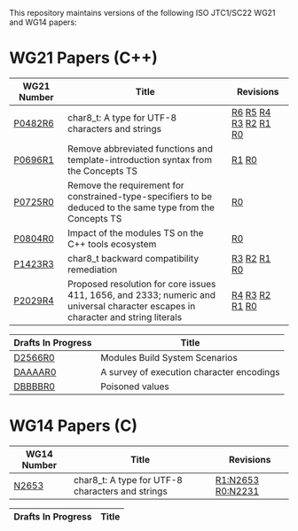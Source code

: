 This repository maintains versions of the following
ISO JTC1/SC22 WG21 and WG14 papers:


# WG21 Papers (C++)

WG21 Number        | Title | Revisions
------------------ | ----- | ----
[P0482R6][]        | char8\_t: A type for UTF-8 characters and strings | [R6][P0482R6] [R5][P0482R5] [R4][P0482R4] [R3][P0482R3] [R2][P0482R2] [R1][P0482R1] [R0][P0482R0]
[P0696R1][]        | Remove abbreviated functions and template-introduction syntax from the Concepts TS | [R1][P0696R1] [R0][P0696R0]
[P0725R0][]        | Remove the requirement for constrained-type-specifiers to be deduced to the same type from the Concepts TS | [R0][P0725R0]
[P0804R0][]        | Impact of the modules TS on the C++ tools ecosystem | [R0][P0804R0]
[P1423R3][]        | char8\_t backward compatibility remediation | [R3][P1423R3] [R2][P1423R2] [R1][P1423R1] [R0][P1423R0]
[P2029R4][]        | Proposed resolution for core issues 411, 1656, and 2333; numeric and universal character escapes in character and string literals | [R4][P2029R4] [R3][P2029R3] [R2][P2029R2] [R1][P2029R1] [R0][P2029R0]

Drafts In Progress | Title
------------------ | -----
[D2566R0][]        | Modules Build System Scenarios
[DAAAAR0][]        | A survey of execution character encodings
[DBBBBR0][]        | Poisoned values


# WG14 Papers (C)

WG14 Number        | Title | Revisions
------------------ | ----- | ----
[N2653][]          | char8\_t: A type for UTF-8 characters and strings | [R1:N2653][N2653] [R0:N2231][N2231]

Drafts In Progress | Title
------------------ | -----


[N2231]: https://rawgit.com/tahonermann/std-proposals/master/n2231.html
[N2653]: https://rawgit.com/tahonermann/std-proposals/master/n2653.html
[P0482R0]: https://rawgit.com/tahonermann/std-proposals/master/p0482r0.html
[P0482R1]: https://rawgit.com/tahonermann/std-proposals/master/p0482r1.html
[P0482R2]: https://rawgit.com/tahonermann/std-proposals/master/p0482r2.html
[P0482R3]: https://rawgit.com/tahonermann/std-proposals/master/p0482r3.html
[P0482R4]: https://rawgit.com/tahonermann/std-proposals/master/p0482r4.html
[P0482R5]: https://rawgit.com/tahonermann/std-proposals/master/p0482r5.html
[P0482R6]: https://rawgit.com/tahonermann/std-proposals/master/p0482r6.html
[P0696R0]: https://rawgit.com/tahonermann/std-proposals/master/p0696r0.html
[P0696R1]: https://rawgit.com/tahonermann/std-proposals/master/p0696r1.html
[P0725R0]: https://rawgit.com/tahonermann/std-proposals/master/p0725r0.html
[P0804R0]: https://rawgit.com/tahonermann/std-proposals/master/p0804r0.html
[P1423R0]: https://rawgit.com/tahonermann/std-proposals/master/p1423r0.html
[P1423R1]: https://rawgit.com/tahonermann/std-proposals/master/p1423r1.html
[P1423R2]: https://rawgit.com/tahonermann/std-proposals/master/p1423r2.html
[P1423R3]: https://rawgit.com/tahonermann/std-proposals/master/p1423r3.html
[P2029R0]: https://rawgit.com/tahonermann/std-proposals/master/p2029r0.html
[P2029R1]: https://rawgit.com/tahonermann/std-proposals/master/p2029r1.html
[P2029R2]: https://rawgit.com/tahonermann/std-proposals/master/p2029r2.html
[P2029R3]: https://rawgit.com/tahonermann/std-proposals/master/p2029r3.html
[P2029R4]: https://rawgit.com/tahonermann/std-proposals/master/p2029r4.html
[DAAAAR0]: https://rawgit.com/tahonermann/std-proposals/master/daaaar0-exec-char-encoding-survey.html
[DBBBBR0]: https://rawgit.com/tahonermann/std-proposals/master/dbbbbr0-poisoned-values.html
[D2566R0]: https://rawgit.com/tahonermann/std-proposals/master/d2566r0.html
